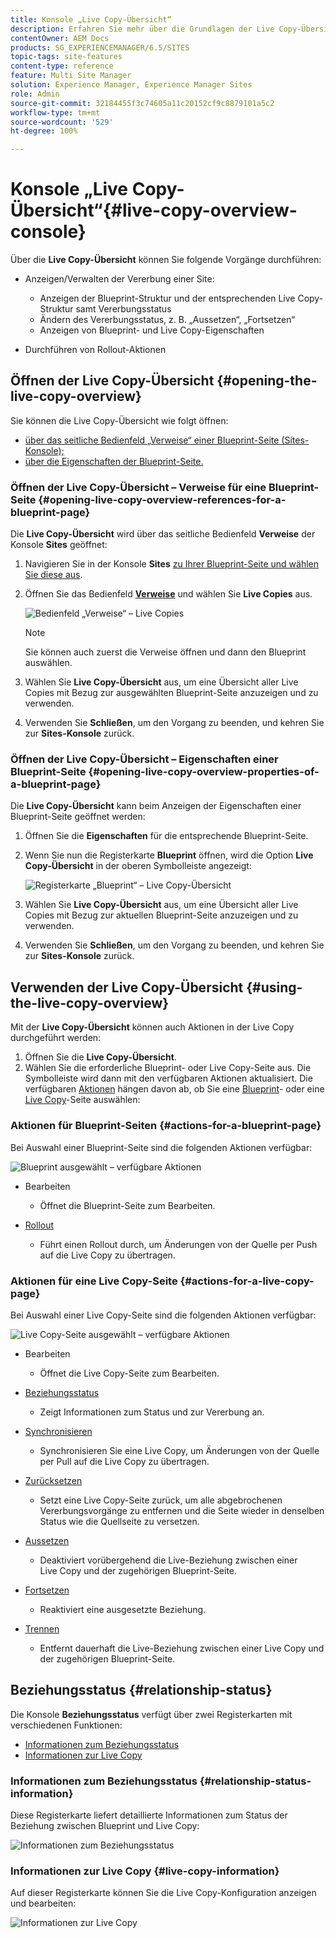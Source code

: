 ```yaml
---
title: Konsole „Live Copy-Übersicht“
description: Erfahren Sie mehr über die Grundlagen der Live Copy-Übersichtskonsole.
contentOwner: AEM Docs
products: SG_EXPERIENCEMANAGER/6.5/SITES
topic-tags: site-features
content-type: reference
feature: Multi Site Manager
solution: Experience Manager, Experience Manager Sites
role: Admin
source-git-commit: 32184455f3c74605a11c20152cf9c8879101a5c2
workflow-type: tm+mt
source-wordcount: '529'
ht-degree: 100%

---
```


# Konsole „Live Copy-Übersicht“{#live-copy-overview-console}

Über die **Live Copy-Übersicht** können Sie folgende Vorgänge durchführen:

* Anzeigen/Verwalten der Vererbung einer Site:

   * Anzeigen der Blueprint-Struktur und der entsprechenden Live Copy-Struktur samt Vererbungsstatus
   * Ändern des Vererbungsstatus, z. B. „Aussetzen“, „Fortsetzen“
   * Anzeigen von Blueprint- und Live Copy-Eigenschaften

* Durchführen von Rollout-Aktionen

## Öffnen der Live Copy-Übersicht {#opening-the-live-copy-overview}

Sie können die Live Copy-Übersicht wie folgt öffnen:

* [über das seitliche Bedienfeld „Verweise“ einer Blueprint-Seite (Sites-Konsole);](#opening-live-copy-overview-references-for-a-blueprint-page)
* [über die Eigenschaften der Blueprint-Seite.](#opening-live-copy-overview-properties-of-a-blueprint-page)

### Öffnen der Live Copy-Übersicht – Verweise für eine Blueprint-Seite {#opening-live-copy-overview-references-for-a-blueprint-page}

Die **Live Copy-Übersicht** wird über das seitliche Bedienfeld **Verweise** der Konsole **Sites** geöffnet:

1. Navigieren Sie in der Konsole **Sites** [zu Ihrer Blueprint-Seite und wählen Sie diese aus](/help/sites-authoring/basic-handling.md#viewing-and-selecting-resources).
1. Öffnen Sie das Bedienfeld **[Verweise](/help/sites-authoring/basic-handling.md#references)** und wählen Sie **Live Copies** aus.

   ![Bedienfeld „Verweise“ – Live Copies](assets/chlimage_1-359.png)

   >[!NOTE]
   >
   >Sie können auch zuerst die Verweise öffnen und dann den Blueprint auswählen.

1. Wählen Sie **Live Copy-Übersicht** aus, um eine Übersicht aller Live Copies mit Bezug zur ausgewählten Blueprint-Seite anzuzeigen und zu verwenden.
1. Verwenden Sie **Schließen**, um den Vorgang zu beenden, und kehren Sie zur **Sites-Konsole** zurück.

### Öffnen der Live Copy-Übersicht – Eigenschaften einer Blueprint-Seite {#opening-live-copy-overview-properties-of-a-blueprint-page}

Die **Live Copy-Übersicht** kann beim Anzeigen der Eigenschaften einer Blueprint-Seite geöffnet werden:

1. Öffnen Sie die **Eigenschaften** für die entsprechende Blueprint-Seite.
1. Wenn Sie nun die Registerkarte **Blueprint** öffnen, wird die Option **Live Copy-Übersicht** in der oberen Symbolleiste angezeigt:

   ![Registerkarte „Blueprint“ – Live Copy-Übersicht](assets/chlimage_1-360.png)

1. Wählen Sie **Live Copy-Übersicht** aus, um eine Übersicht aller Live Copies mit Bezug zur aktuellen Blueprint-Seite anzuzeigen und zu verwenden.

1. Verwenden Sie **Schließen**, um den Vorgang zu beenden, und kehren Sie zur **Sites-Konsole** zurück.

## Verwenden der Live Copy-Übersicht {#using-the-live-copy-overview}

Mit der **Live Copy-Übersicht** können auch Aktionen in der Live Copy durchgeführt werden:

1. Öffnen Sie die **Live Copy-Übersicht**.
1. Wählen Sie die erforderliche Blueprint- oder Live Copy-Seite aus. Die Symbolleiste wird dann mit den verfügbaren Aktionen aktualisiert. Die verfügbaren [Aktionen](/help/sites-administering/msm.md#terms-used) hängen davon ab, ob Sie eine [Blueprint](#actions-for-a-blueprint-page)- oder eine [Live Copy](#actions-for-a-live-copy-page)-Seite auswählen:

### Aktionen für Blueprint-Seiten {#actions-for-a-blueprint-page}

Bei Auswahl einer Blueprint-Seite sind die folgenden Aktionen verfügbar:

![Blueprint ausgewählt – verfügbare Aktionen](assets/chlimage_1-361.png)

* Bearbeiten

   * Öffnet die Blueprint-Seite zum Bearbeiten.

* [Rollout](/help/sites-administering/msm.md#rollout-and-synchronize)

   * Führt einen Rollout durch, um Änderungen von der Quelle per Push auf die Live Copy zu übertragen.

### Aktionen für eine Live Copy-Seite {#actions-for-a-live-copy-page}

Bei Auswahl einer Live Copy-Seite sind die folgenden Aktionen verfügbar:

![Live Copy-Seite ausgewählt – verfügbare Aktionen](assets/chlimage_1-362.png)

* Bearbeiten

   * Öffnet die Live Copy-Seite zum Bearbeiten.

* [Beziehungsstatus](#relationship-status)

   * Zeigt Informationen zum Status und zur Vererbung an.

* [Synchronisieren](/help/sites-administering/msm.md#rollout-and-synchronize)

   * Synchronisieren Sie eine Live Copy, um Änderungen von der Quelle per Pull auf die Live Copy zu übertragen.

* [Zurücksetzen](/help/sites-administering/msm-livecopy.md#resetting-a-live-copy-page)

   * Setzt eine Live Copy-Seite zurück, um alle abgebrochenen Vererbungsvorgänge zu entfernen und die Seite wieder in denselben Status wie die Quellseite zu versetzen.

* [Aussetzen](/help/sites-administering/msm.md#suspending-and-cancelling-inheritance-and-synchronization)

   * Deaktiviert vorübergehend die Live-Beziehung zwischen einer Live Copy und der zugehörigen Blueprint-Seite.

* [Fortsetzen ](/help/sites-administering/msm-livecopy.md#resuming-inheritance-for-a-page)

   * Reaktiviert eine ausgesetzte Beziehung.

* [Trennen](/help/sites-administering/msm.md#detaching-a-live-copy)

   * Entfernt dauerhaft die Live-Beziehung zwischen einer Live Copy und der zugehörigen Blueprint-Seite.

## Beziehungsstatus {#relationship-status}

Die Konsole **Beziehungsstatus** verfügt über zwei Registerkarten mit verschiedenen Funktionen:

* [Informationen zum Beziehungsstatus](#relationship-status-information)
* [Informationen zur Live Copy](#live-copy-information)

### Informationen zum Beziehungsstatus {#relationship-status-information}

Diese Registerkarte liefert detaillierte Informationen zum Status der Beziehung zwischen Blueprint und Live Copy:

![Informationen zum Beziehungsstatus](assets/chlimage_1-363.png)

### Informationen zur Live Copy {#live-copy-information}

Auf dieser Registerkarte können Sie die Live Copy-Konfiguration anzeigen und bearbeiten:

![Informationen zur Live Copy](assets/chlimage_1-364.png)
